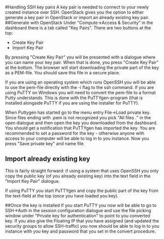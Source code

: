 #Handling SSH key pairs
A key pair is needed to connect to your newly created instance over SSH. OpenStack gives you the option to either generate a key pair in OpenStack or import an already existing key pair.
##Generate with OpenStack
Under "Compute->Access & Security" in the dashboard there is a tab called "Key Pairs". There are two buttons at the top:

- Create Key Pair
- Import Key Pair

By pressing "Create Key Pair" you will be presented with a dialogue where you can name your key pair. When that is done, you press "Create Key Pair" at the bottom. The browser will start downloading the private part of the key as a PEM-file. You should save this file in a secure place.

If you are using an operating system which runs OpenSSH you will be able to use the pem-file directly with the -i flag to the ssh command. If you are using PuTTY on Windows you will need to convert the pem-file to a format Putty understands. This is done with the PuTTYgen-program (that is installed alongside PuTTY if you are using the installer for PuTTY).

When Puttygen has started go to the menu entry File->Load private key. Since files ending with .pem is not recognized you pick "All files *.*" in the open dialogue and then open the key you downloaded from the dashboard. You should get a notification that PuTTYgen has imported the key. You are recommended to set a password for the key - otherwise anyone with access to your computer will be able to log in to you instance. Now you press "Save private key" and name file.


## Import already existing key
This is fairly straight forward: if using a system that uses OpenSSH you only copy the public key (of you already existing key) into the text field in the "Import Key Pair" dialogue.

If using PuTTY you start PuTTYgen and copy the public part of the key from the text-field at the top (once you have loaded you key).

##Once the key is installed
If you start PuTTY you now will be able to go to SSH->Auth in the session configuration dialogue and use the file picking window under "Private key for authentication" to point to you converted key. If you also give the Floating IP that you have assigned (and updated the security groups to allow SSH-traffic) you now should be able to log in to you instance with you key and password that you set in the convert procedure.
